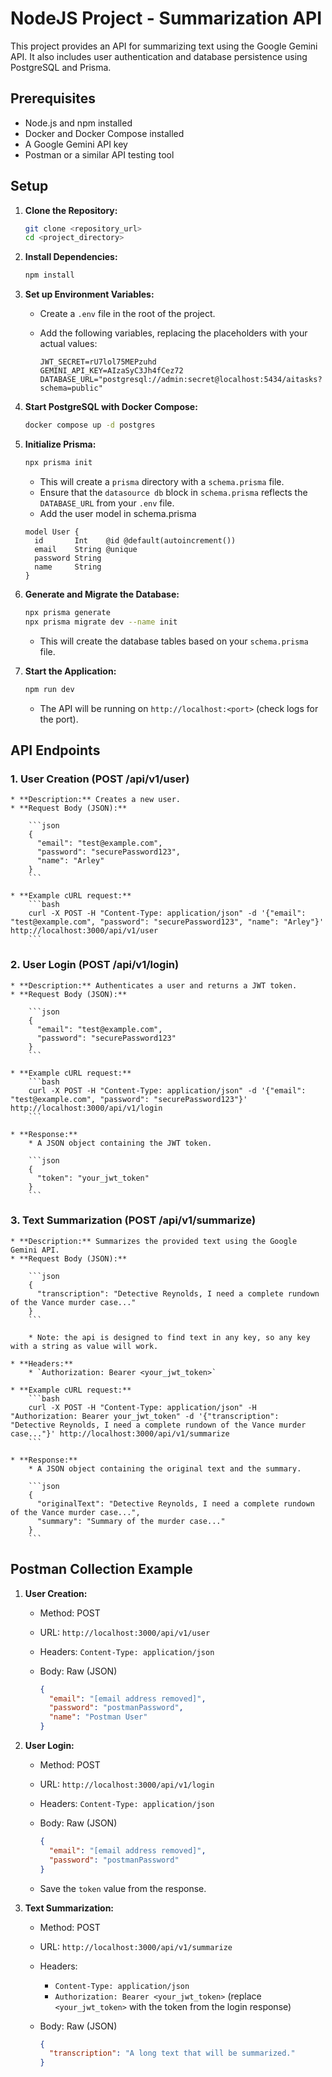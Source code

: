 # NodeJS Project - Summarization API

This project provides an API for summarizing text using the Google Gemini API. It also includes user authentication and database persistence using PostgreSQL and Prisma.

## Prerequisites

* Node.js and npm installed
* Docker and Docker Compose installed
* A Google Gemini API key
* Postman or a similar API testing tool

## Setup

1.  **Clone the Repository:**

    ```bash
    git clone <repository_url>
    cd <project_directory>
    ```

2.  **Install Dependencies:**

    ```bash
    npm install
    ```

3.  **Set up Environment Variables:**

    * Create a `.env` file in the root of the project.
    * Add the following variables, replacing the placeholders with your actual values:

        ```dotenv
        JWT_SECRET=rU7lol75MEPzuhd
        GEMINI_API_KEY=AIzaSyC3Jh4fCez72
        DATABASE_URL="postgresql://admin:secret@localhost:5434/aitasks?schema=public"
        ```

4.  **Start PostgreSQL with Docker Compose:**

    ```bash
    docker compose up -d postgres
    ```

5.  **Initialize Prisma:**

    ```bash
    npx prisma init
    ```

    * This will create a `prisma` directory with a `schema.prisma` file.
    * Ensure that the `datasource db` block in `schema.prisma` reflects the `DATABASE_URL` from your `.env` file.
    * Add the user model in schema.prisma

    ```prisma
    model User {
      id       Int    @id @default(autoincrement())
      email    String @unique
      password String
      name     String
    }
    ```

6.  **Generate and Migrate the Database:**

    ```bash
    npx prisma generate
    npx prisma migrate dev --name init
    ```

    * This will create the database tables based on your `schema.prisma` file.

7.  **Start the Application:**

    ```bash
    npm run dev
    ```

    * The API will be running on `http://localhost:<port>` (check logs for the port).

## API Endpoints

### 1.  **User Creation (POST /api/v1/user)**

    * **Description:** Creates a new user.
    * **Request Body (JSON):**

        ```json
        {
          "email": "test@example.com",
          "password": "securePassword123",
          "name": "Arley"
        }
        ```

    * **Example cURL request:**
        ```bash
        curl -X POST -H "Content-Type: application/json" -d '{"email": "test@example.com", "password": "securePassword123", "name": "Arley"}' http://localhost:3000/api/v1/user
        ```

### 2.  **User Login (POST /api/v1/login)**

    * **Description:** Authenticates a user and returns a JWT token.
    * **Request Body (JSON):**

        ```json
        {
          "email": "test@example.com",
          "password": "securePassword123"
        }
        ```

    * **Example cURL request:**
        ```bash
        curl -X POST -H "Content-Type: application/json" -d '{"email": "test@example.com", "password": "securePassword123"}' http://localhost:3000/api/v1/login
        ```

    * **Response:**
        * A JSON object containing the JWT token.

        ```json
        {
          "token": "your_jwt_token"
        }
        ```

### 3.  **Text Summarization (POST /api/v1/summarize)**

    * **Description:** Summarizes the provided text using the Google Gemini API.
    * **Request Body (JSON):**

        ```json
        {
          "transcription": "Detective Reynolds, I need a complete rundown of the Vance murder case..."
        }
        ```

        * Note: the api is designed to find text in any key, so any key with a string as value will work.

    * **Headers:**
        * `Authorization: Bearer <your_jwt_token>`

    * **Example cURL request:**
        ```bash
        curl -X POST -H "Content-Type: application/json" -H "Authorization: Bearer your_jwt_token" -d '{"transcription": "Detective Reynolds, I need a complete rundown of the Vance murder case..."}' http://localhost:3000/api/v1/summarize
        ```

    * **Response:**
        * A JSON object containing the original text and the summary.

        ```json
        {
          "originalText": "Detective Reynolds, I need a complete rundown of the Vance murder case...",
          "summary": "Summary of the murder case..."
        }
        ```

## Postman Collection Example

1.  **User Creation:**
    * Method: POST
    * URL: `http://localhost:3000/api/v1/user`
    * Headers: `Content-Type: application/json`
    * Body: Raw (JSON)

        ```json
        {
          "email": "[email address removed]",
          "password": "postmanPassword",
          "name": "Postman User"
        }
        ```

2.  **User Login:**
    * Method: POST
    * URL: `http://localhost:3000/api/v1/login`
    * Headers: `Content-Type: application/json`
    * Body: Raw (JSON)

        ```json
        {
          "email": "[email address removed]",
          "password": "postmanPassword"
        }
        ```

    * Save the `token` value from the response.

3.  **Text Summarization:**
    * Method: POST
    * URL: `http://localhost:3000/api/v1/summarize`
    * Headers:
        * `Content-Type: application/json`
        * `Authorization: Bearer <your_jwt_token>` (replace `<your_jwt_token>` with the token from the login response)
    * Body: Raw (JSON)

        ```json
        {
          "transcription": "A long text that will be summarized."
        }
        ```
